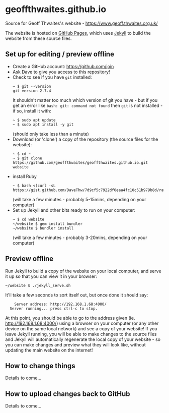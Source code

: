 # geoffthwaites.github.io
Source for Geoff Thwaites's website - https://www.geoff.thwaites.org.uk/

The website is hosted on [GitHub Pages](https://pages.github.com/), which uses [Jekyll](https://jekyllrb.com/) to build the website from these source files.

## Set up for editing / preview offline
- Create a GitHub account: https://github.com/join
- Ask Dave to give you access to this repository!
- Check to see if you have `git` installed:
  ```
  ~ $ git --version
  git version 2.7.4
  ```
  It shouldn't matter too much which version of git you have - but if you get an error like `bash: git: command not found` then `git` is not installed - if so, install it with:
  ```
  ~ $ sudo apt update
  ~ $ sudo apt install -y git
  ```
  (should only take less than a minute)
- Download (or 'clone') a copy of the repository (the source files for the website):
  ```
  ~ $ cd ~
  ~ $ git clone https://github.com/geoffthwaites/geoffthwaites.github.io.git website
  ```
- install Ruby
  ```
  ~ $ bash <(curl -sL https://gist.github.com/DaveThw/7d9cf5c7922df0eaa4fc10c51b979b8d/raw/install_ruby_2.6.3.sh)
  ```
  (will take a few minutes - probably 5-15mins, depending on your computer)
- Set up Jekyll and other bits ready to run on your computer:
  ```
  ~ $ cd website
  ~/website $ gem install bundler
  ~/website $ bundler install
  ```
  (will take a few minutes - probably 3-20mins, depending on your computer)


## Preview offline
Run Jekyll to build a copy of the website on your local computer, and serve it up so that you can view it in your browser:
```
~/website $ ./jekyll_serve.sh
```
It'll take a few seconds to sort itself out, but once done it should say:
```
    Server address: http://192.168.1.68:4000/
  Server running... press ctrl-c to stop.
```
At this point, you should be able to go to the address given (ie. http://192.168.1.68:4000/) using a browser on your computer (or any other device on the same local network) and see a copy of your website!  If you leave Jekyll running, you will be able to make changes to the source files and Jekyll will automatically regenerate the local copy of your website - so you can make changes and preview what they will look like, without updating the main website on the internet!

## How to change things
Details to come...

## How to upload changes back to GitHub
Details to come...